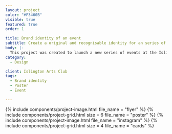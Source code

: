 ```yaml
---
layout: project
color: "#F3460B"
visible: true
featured: true
order: 1

title: Brand identity of an event
subtitle: Create a original and recognisable identity for an series of events in North London
body: |-
  This project was created to launch a new series of events at the Islington Arts Club in London, the Sunday Hearth Club, a Sunday after party with residents DJs.
category:
  - Design

client: Islington Arts Club
tags:
  - Brand identity
  - Poster
  - Event

---
```


<div class="section">
  <div class="section__container">
    {% include components/project-image.html
      file_name = "flyer"
    %}
    {% include components/project-grid.html
      size = 6
      file_name = "poster"
    %}
    {% include components/project-image.html
      file_name = "instagram"
    %}
    {% include components/project-grid.html
      size = 4
      file_name = "cards"
    %}
  </div>
</div>
